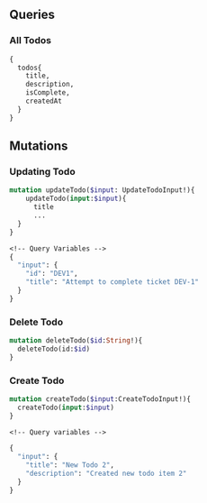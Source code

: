 ## Queries

### All Todos

```graphql
{
  todos{
    title,
    description,
    isComplete,
    createdAt
  }
}
```

## Mutations

### Updating Todo

```graphql
mutation updateTodo($input: UpdateTodoInput!){
 	updateTodo(input:$input){
      title
      ...
  }
}

<!-- Query Variables -->
{
  "input": {
    "id": "DEV1",
    "title": "Attempt to complete ticket DEV-1"
  }
}
```

### Delete Todo

```graphql
mutation deleteTodo($id:String!){
  deleteTodo(id:$id)
}
```

### Create Todo

```graphql
mutation createTodo($input:CreateTodoInput!){
  createTodo(input:$input)
}

<!-- Query variables -->

{
  "input": {
    "title": "New Todo 2",
    "description": "Created new todo item 2"
  }
}
```